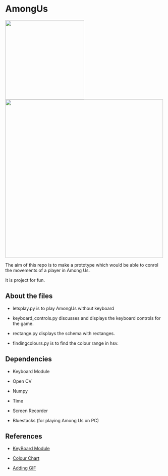 # AmongUs

<img src="https://i.ibb.co/4g8RSxW/image-1.png" width="250"/> <img src="https://github.com/bhav09/AmongUs/blob/main/amongus.gif" width="500"/>


The aim of this repo is to make a prototype which would be able to conrol the movements of a player in Among Us.

It is project for fun. 

## About the files

* letsplay.py is to play AmongUs without keyboard

* keyboard_controls.py discusses and displays the keyboard controls for the game.

* rectange.py displays the schema with rectanges.

* findingcolours.py is to find the colour range in hsv.

## Dependencies

* Keyboard Module

* Open CV

* Numpy

* Time

* Screen Recorder

* Bluestacks (for playing Among Us on PC)

## References

* [KeyBoard Module](https://www.tutorialspoint.com/keyboard-module-in-python)

* [Colour Chart](https://stackoverflow.com/questions/10948589/choosing-the-correct-upper-and-lower-hsv-boundaries-for-color-detection-withcv)

* [Adding GIF](https://stackoverflow.com/questions/34341808/is-there-a-way-to-add-a-gif-to-a-markdown-file)

